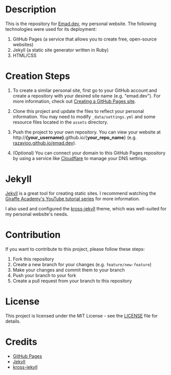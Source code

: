 # Description

This is the repository for [Emad.dev](http://www.emad.dev), my personal website. The following technologies were used for its deployment:

1. GitHub Pages (a service that allows you to create free, open-source websites)
2. Jekyll (a static site generator written in Ruby)
3. HTML/CSS

# Creation Steps

1. To create a similar personal site, first go to your GitHub account and create a repository with your desired site name (e.g. "emad.dev"). For more information, check out [Creating a GitHub Pages site](https://docs.github.com/en/pages/getting-started-with-github-pages/creating-a-github-pages-site).

2. Clone this project and update the files to reflect your personal information. You may need to modify `_data/settings.yml` and some resource files located in the `assets` directory.

3. Push the project to your own repository. You can view your website at http://**{your_username}**.github.io/{**your_repo_name**} (e.g. [razavioo.github.io/emad.dev](http://razavioo.github.io/emad.dev)).

4. (Optional) You can connect your domain to this GitHub Pages repository by using a service like [Cloudflare](http://cloudflare.com) to manage your DNS settings.

# Jekyll
[Jekyll](https://jekyllrb.com) is a great tool for creating static sites. I recommend watching the [Giraffe Academy's YouTube tutorial series](https://youtube.com/playlist?list=PLLAZ4kZ9dFpOPV5C5Ay0pHaa0RJFhcmcB) for more information.

I also used and configured the [kross-jekyll](https://github.com/themefisher/kross-jekyll) theme, which was well-suited for my personal website's needs.

# Contribution

If you want to contribute to this project, please follow these steps:

1. Fork this repository
2. Create a new branch for your changes (e.g. `feature/new-feature`)
3. Make your changes and commit them to your branch
4. Push your branch to your fork
5. Create a pull request from your branch to this repository

# License

This project is licensed under the MIT License - see the [LICENSE](LICENSE) file for details.

# Credits
- [GitHub Pages](https://pages.github.com)
- [Jekyll](https://jekyllrb.com)
- [kross-jekyll](https://github.com/themefisher/kross-jekyll)
